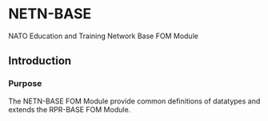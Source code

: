 # NETN-BASE
NATO Education and Training Network Base FOM Module

## Introduction
### Purpose
The NETN-BASE FOM Module provide common definitions of datatypes and extends the RPR-BASE FOM Module.

